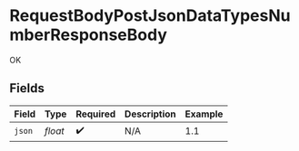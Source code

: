 # RequestBodyPostJsonDataTypesNumberResponseBody

OK


## Fields

| Field              | Type               | Required           | Description        | Example            |
| ------------------ | ------------------ | ------------------ | ------------------ | ------------------ |
| `json`             | *float*            | :heavy_check_mark: | N/A                | 1.1                |